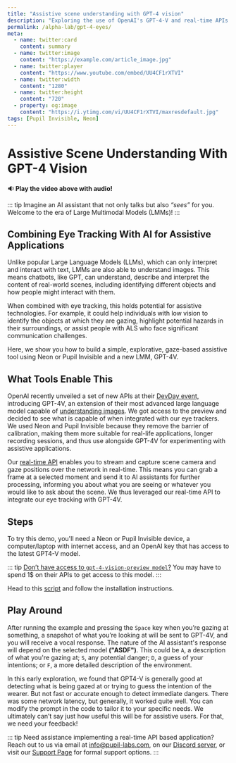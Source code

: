 ```yaml
---
title: "Assistive scene understanding with GPT-4 vision"
description: "Exploring the use of OpenAI's GPT-4-V and real-time APIs from Neon or Invisible to assist individuals with low vision or communication disabilities."
permalink: /alpha-lab/gpt-4-eyes/
meta:
  - name: twitter:card
    content: summary
  - name: twitter:image
    content: "https://example.com/article_image.jpg"
  - name: twitter:player
    content: "https://www.youtube.com/embed/UU4CF1rXTVI"
  - name: twitter:width
    content: "1280"
  - name: twitter:height
    content: "720"
  - property: og:image
    content: "https://i.ytimg.com/vi/UU4CF1rXTVI/maxresdefault.jpg"
tags: [Pupil Invisible, Neon]
---
```

<script setup>
import TagLinks from '@components/TagLinks.vue'
</script>

# Assistive Scene Understanding With GPT-4 Vision

<TagLinks :tags="$frontmatter.tags" />

<Youtube src="UU4CF1rXTVI"/>

**🔉 Play the video above with audio!**

::: tip
Imagine an AI assistant that not only talks but also *“sees”* for you. Welcome to the era of Large Multimodal Models (LMMs)! 
:::

## Combining Eye Tracking With AI for Assistive Applications

Unlike popular Large Language Models (LLMs), which can only interpret and interact with text, LMMs are also able to understand images. This means chatbots, like GPT, can understand, describe and interpret the content of real-world scenes, including identifying different objects and how people might interact with them.

When combined with eye tracking, this holds potential for assistive technologies. For example, it could help individuals with low vision to identify the objects at which they are gazing, highlight potential hazards in their surroundings, or assist people with ALS who face significant communication challenges.

Here, we show you how to build a simple, explorative, gaze-based assistive tool using Neon or Pupil Invisible and a new LMM, GPT-4V.

## What Tools Enable This

OpenAI recently unveiled a set of new APIs at their [DevDay event,](https://openai.com/blog/new-models-and-developer-products-announced-at-devday) introducing GPT-4V, an extension of their most advanced large language model capable of [understanding images](https://platform.openai.com/docs/guides/vision). 
We got access to the preview and decided to see what is capable of when integrated with our eye trackers. We used Neon and Pupil Invisible because they remove the barrier of calibration, making them more suitable for real-life applications, longer recording sessions, and thus use alongside GPT-4V for experimenting with assistive applications.

Our [real-time API](https://docs.pupil-labs.com/neon/real-time-api/introduction/) enables you to stream and capture scene camera and gaze positions over the network in real-time. This means you can grab a frame at a selected moment and send it to AI assistants for further processing, informing you about what you are seeing or whatever you would like to ask about the scene. We thus leveraged our real-time API to integrate our eye tracking with GPT-4V.

## Steps

To try this demo, you'll need a Neon or Pupil Invisible device, a computer/laptop with internet access, and an OpenAI key that has access to the latest GPT4-V model. 

::: tip
[Don’t have access to `gpt-4-vision-preview model`?](https://help.openai.com/en/articles/7102672-how-can-i-access-gpt-4) You may have to spend 1$ on their APIs to get access to this model.
:::

Head to this [script](https://gist.github.com/mikelgg93/46a02823e1e271087c3eb6b2ab2cb99d) and follow the installation instructions.

## Play Around

After running the example and pressing the `Space` key when you’re gazing at something, a snapshot of what you’re looking at will be sent to GPT-4V, and you will receive a vocal response. The nature of the AI assistant's response will depend on the selected model **("ASDF")**. This could be `A`, a description of what you're gazing at; `S`, any potential danger; `D`, a guess of your intentions; or `F`, a more detailed description of the environment. 

In this early exploration, we found that GPT4-V is generally good at detecting what is being gazed at or trying to guess the intention of the wearer. But not fast or accurate enough to detect immediate dangers. There was some network latency, but generally, it worked quite well. You can modify the prompt in the code to tailor it to your specific needs. We ultimately can’t say just how useful this will be for assistive users. For that, we need your feedback!

::: tip
Need assistance implementing a real-time API based application? Reach out to us via email at [info@pupil-labs.com](mailto:info@pupil-labs.com), on our [Discord server](https://pupil-labs.com/chat/), or visit our [Support Page](https://pupil-labs.com/products/support/) for formal support options.
:::
